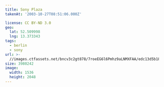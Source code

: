 ```yaml
---
title: Sony Plaza
takenAt: '2003-10-27T08:51:06.000Z'

license: CC BY-ND 3.0
geo:
  lat: 52.509998
  lng: 13.373343
tags:
  - berlin
  - sony
url: >-
  //images.ctfassets.net/bncv3c2gt878/7roeEG6l6Pmhz9aLNMXFAA/edc13d5b18e1f8ad4df975ea3c6dd8c5/sony-plaza_4318809668_o
size: 3980242
image:
  width: 1536
  height: 2048
---
```

